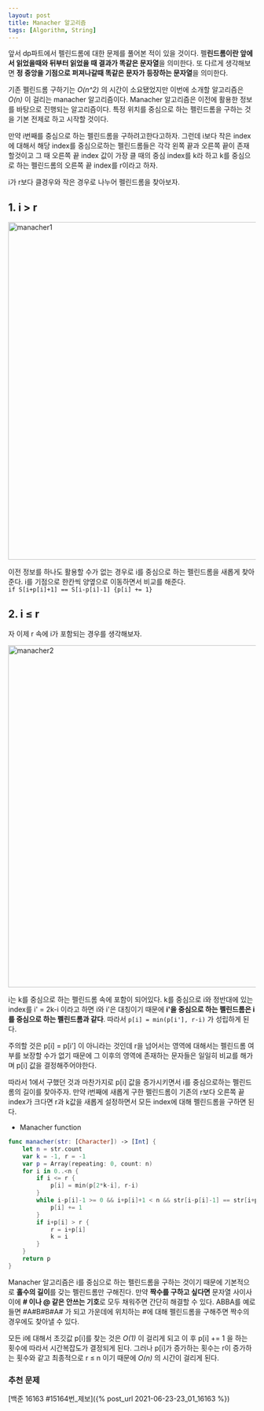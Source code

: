 ```yaml
---
layout: post
title: Manacher 알고리즘
tags: [Algorithm, String]
---
```


앞서 dp파트에서 펠린드롬에 대한 문제를 풀어본 적이 있을 것이다. 펠**린드롬이란 앞에서 읽었을때와 뒤부터 읽었을 때 결과가 똑같은 문자열**을 의미한다. 또 다르게 생각해보면 **정 중앙을 기점으로 퍼져나갈때 똑같은 문자가 등장하는 문자열**을 의미한다.  

기존 펠린드롬 구하기는 *O(n^2)* 의 시간이 소요됐었지만 이번에 소개할 알고리즘은 *O(n)* 이 걸리는 manacher 알고리즘이다. Manacher 알고리즘은 이전에 활용한 정보를 바탕으로 진행되는 알고리즘이다. 특정 위치를 중심으로 하는 펠린드롬을 구하는 것을 기본 전제로 하고 시작할 것이다.  

만약 i번째를 중심으로 하는 펠린드롬을 구하려고한다고하자. 그런데 i보다 작은 index에 대해서 해당 index를 중심으로하는 펠린드롬들은 각각 왼쪽 끝과 오른쪽 끝이 존재할것이고 그 때 오른쪽 끝 index 값이 가장 클 때의 중심 index를 k라 하고 k를 중심으로 하는 펠린드롬의 오른쪽 끝 index를 r이라고 하자.  

i가 r보다 클경우와 작은 경우로 나누어 펠린드롬을 찾아보자.  

## 1. i > r 

<img width="687" alt="manacher1" src="https://user-images.githubusercontent.com/78075226/121800645-183c3580-cc6e-11eb-824b-9f3a2dc641ec.png">

이전 정보를 하나도 활용할 수가 없는 경우로 i를 중심으로 하는 펠린드롬을 새롭게 찾아준다. i를 기점으로 한칸씩 양옆으로 이동하면서 비교를 해준다.  
`if S[i+p[i]+1] == S[i-p[i]-1] {p[i] += 1}`

## 2. i &le; r

자 이제 r 속에 i가 포함되는 경우를 생각해보자.  

<img width="696" alt="manacher2" src="https://user-images.githubusercontent.com/78075226/121800644-16727200-cc6e-11eb-89b1-e118769e0d3b.png">

i는 k를 중심으로 하는 펠린드롬 속에 포함이 되어있다. k를 중심으로 i와 정반대에 있는 index를 i' = 2k-i 이라고 하면 i와 i'은 대칭이기 때문에 **i'을 중심으로 하는 펠린드롬은 i를 중심으로 하는 펠린드롬과 같다**. 따라서 `p[i] = min(p[i'], r-i)` 가 성립하게 된다.  

주의할 것은 p[i] = p[i'] 이 아니라는 것인데 r을 넘어서는 영역에 대해서는 펠린드롬 여부를 보장할 수가 없기 때문에 그 이후의 영역에 존재하는 문자들은 일일히 비교를 해가며 p[i] 값을 결정해주어야한다. 

따라서 1에서 구했던 것과 마찬가지로 p[i] 값을 증가시키면서 i를 중심으로하는 펠린드롬의 길이를 찾아주자. 만약 i번째에 새롭게 구한 펠린드롬이 기존의 r보다 오른쪽 끝 index가 크다면 r과 k값을 새롭게 설정하면서 모든 index에 대해 펠린드롬을 구하면 된다.  

- Manacher function



```swift
func manacher(str: [Character]) -> [Int] {
    let n = str.count
    var k = -1, r = -1
    var p = Array(repeating: 0, count: n)
    for i in 0..<n {
        if i <= r {
            p[i] = min(p[2*k-i], r-i)
        }
        while i-p[i]-1 >= 0 && i+p[i]+1 < n && str[i-p[i]-1] == str[i+p[i]+1] {
            p[i] += 1
        }
        if i+p[i] > r {
            r = i+p[i]
            k = i
        }
    }
    return p
}
```
Manacher 알고리즘은 i를 중심으로 하는 펠린드롬을 구하는 것이기 때문에 기본적으로 **홀수의 길이**를 갖는 펠린드롬만 구해진다. 만약 **짝수를 구하고 싶다면** 문자열 사이사이에 **# 이나 @ 같은 안쓰는 기호**로 모두 채워주면 간단히 해결할 수 있다. ABBA를 예로들면 #A#B#B#A# 가 되고 가운데에 위치하는 #에 대해 펠린드롬을 구해주면 짝수의 경우에도 찾아낼 수 있다.  

모든 i에 대해서 초깃값 p[i]를 찾는 것은 *O(1)* 이 걸리게 되고 이 후 p[i] += 1 을 하는 횟수에 따라서 시간복잡도가 결정되게 된다. 그러나 p[i]가 증가하는 횟수는 r이 증가하는 횟수와 같고 최종적으로 r &le; n 이기 때문에 *O(n)* 의 시간이 걸리게 된다.  

### 추천 문제

[백준 16163 #15164번_제보]({% post_url 2021-06-23-23_01_16163 %})  
